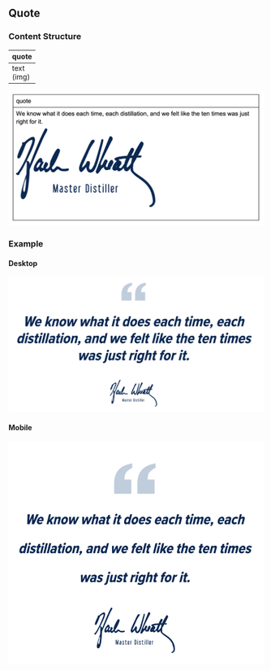 ## Quote

### Content Structure


| quote          |
|----------------|
| text<br/>(img) |


![expample.png](../assets/quote-author.png)

### Example

#### Desktop
![expample.png](../assets/quote-desktop.png)

#### Mobile
![expample.png](../assets/quote-mobile.png)
